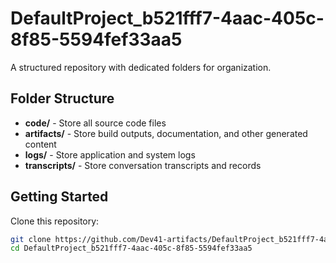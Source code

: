 # DefaultProject_b521fff7-4aac-405c-8f85-5594fef33aa5
A structured repository with dedicated folders for organization.

## Folder Structure

- **code/** - Store all source code files
- **artifacts/** - Store build outputs, documentation, and other generated content
- **logs/** - Store application and system logs
- **transcripts/** - Store conversation transcripts and records

## Getting Started

Clone this repository:
```bash
git clone https://github.com/Dev41-artifacts/DefaultProject_b521fff7-4aac-405c-8f85-5594fef33aa5
cd DefaultProject_b521fff7-4aac-405c-8f85-5594fef33aa5
```
